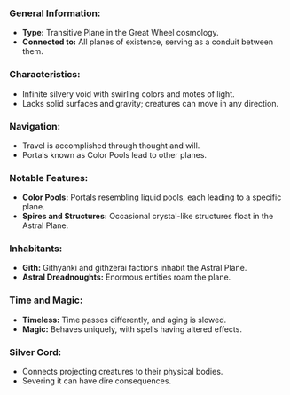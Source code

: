 ### General Information:

- **Type:** Transitive Plane in the Great Wheel cosmology.
- **Connected to:** All planes of existence, serving as a conduit between them.

### Characteristics:

- Infinite silvery void with swirling colors and motes of light.
- Lacks solid surfaces and gravity; creatures can move in any direction.

### Navigation:

- Travel is accomplished through thought and will.
- Portals known as Color Pools lead to other planes.

### Notable Features:

- **Color Pools:** Portals resembling liquid pools, each leading to a specific plane.
- **Spires and Structures:** Occasional crystal-like structures float in the Astral Plane.

### Inhabitants:

- **Gith:** Githyanki and githzerai factions inhabit the Astral Plane.
- **Astral Dreadnoughts:** Enormous entities roam the plane.

### Time and Magic:

- **Timeless:** Time passes differently, and aging is slowed.
- **Magic:** Behaves uniquely, with spells having altered effects.

### Silver Cord:

- Connects projecting creatures to their physical bodies.
- Severing it can have dire consequences.